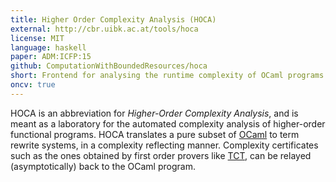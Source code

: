 ```yaml
---
title: Higher Order Complexity Analysis (HOCA)
external: http://cbr.uibk.ac.at/tools/hoca
license: MIT
language: haskell
paper: ADM:ICFP:15
github: ComputationWithBoundedResources/hoca
short: Frontend for analysing the runtime complexity of OCaml programs through first-order tools
oncv: true
---
```


HOCA is an abbreviation for *Higher-Order Complexity Analysis*,
and is meant as a laboratory for the automated complexity analysis
of higher-order functional programs.
HOCA translates a pure subset of [OCaml](http://caml.inria.fr) to term rewrite systems,
in a complexity reflecting manner. Complexity certificates such as
the ones obtained by first order provers like [TCT](http://cl-informatik.uibk.ac.at/software/tct),
can be relayed (asymptotically) back to the OCaml program.
